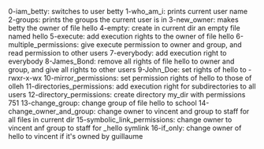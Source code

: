 0-iam_betty: switches to user betty
1-who_am_i: prints current user name
2-groups: prints the groups the current user is in
3-new_owner: makes betty the owner of file hello
4-empty: create in current dir an empty file named hello
5-execute: add execution rights to the owner of file hello
6-multiple_permissions: give execute permission to owner and group, and read permission to other users
7-everybody: add execution right to everybody
8-James_Bond: remove all rights of file hello to owner and group, and give all rights to other users
9-John_Doe: set rights of hello to -rwxr-x-wx
10-mirror_permissions: set permission rights of hello to those of olleh
11-directories_permissions: add execution right for subdirectories to all users
12-directory_permissions: create directory my_dir with permissions 751
13-change_group: change group of file hello to school
14-change_owner_and_group: change owner to vincent and group to staff for all files in current dir
15-symbolic_link_permissions: change owner to vincent anf group to staff for _hello symlink
16-if_only: change owner of hello to vincent if it's owned by guillaume


